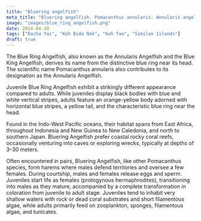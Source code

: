 ```yaml
---
title: "Bluering angelfish"
meta_title: "Bluering angelfish. Pomacanthus annularis. Аnnularis angelfish. King angelfish"
image: "images/blue_ring_angelfish.png"
date: 2024-04-30
tags: ["Racha Yai", "Koh Bida Nok", "Koh Tao", "Similan Islands"]
draft: true
---
```


The Blue Ring Angelfish, also known as the Annularis Angelfish and the Blue King Angelfish, derives its name from the distinctive blue ring near its head. The scientific name Pomacanthus annularis also contributes to its designation as the Annularis Angelfish.

Juvenile Blue Ring Angelfish exhibit a strikingly different appearance compared to adults. While juveniles display black bodies with blue and white vertical stripes, adults feature an orange-yellow body adorned with horizontal blue stripes, a yellow tail, and the characteristic blue ring near the head.

Found in the Indo-West Pacific oceans, their habitat spans from East Africa, throughout Indonesia and New Guinea to New Caledonia, and north to southern Japan. Bluering Angelfish prefer coastal rocky coral reefs, occasionally venturing into caves or exploring wrecks, typically at depths of 3–30 meters.

Often encountered in pairs, Bluering Angelfish, like other Pomacanthus species, form harems where males defend territories and oversee a few females. During courtship, males and females release eggs and sperm. Juveniles start life as females (protogynous hermaphrodites), transitioning into males as they mature, accompanied by a complete transformation in coloration from juvenile to adult stage. Juveniles tend to inhabit very shallow waters with rock or dead coral substrates and short filamentous algae, while adults primarily feed on zooplankton, sponges, filamentous algae, and tunicates.
